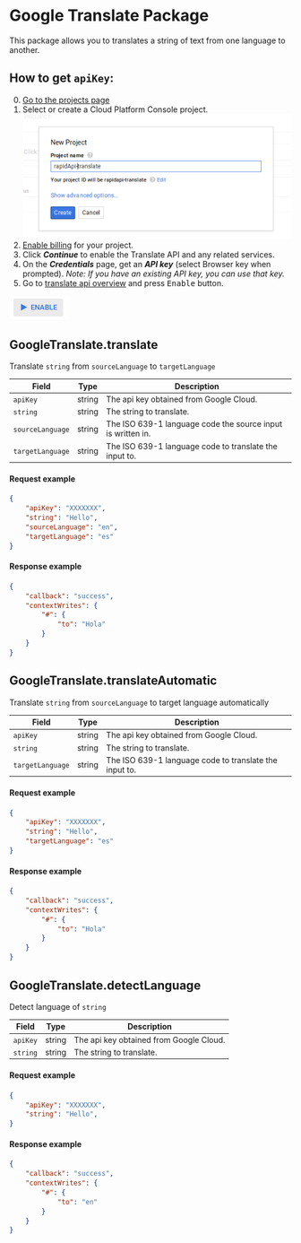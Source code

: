 [create]:https://github.com/RapidSoftwareSolutions/Marketplace-GoogleTranslate-Package/blob/master/instructions/create.png?raw=true
[enable]:https://github.com/RapidSoftwareSolutions/Marketplace-GoogleTranslate-Package/blob/master/instructions/enable.png?raw=true

# Google Translate Package
This package allows you to translates a string of text from one language to another.

<!--Need to add explanation on how to get API key from Google WITH SCREENSHOTS-->

## How to get `apiKey`:
 0. [Go to the projects page](https://console.cloud.google.com/iam-admin/projects)
 1. Select or create a Cloud Platform Console project.
 ![Creating project][create]
 2. [Enable billing](https://support.google.com/cloud/answer/6293499#enable-billing) for your project.
 3. Click ***Continue*** to enable the Translate API and any related services.
 4. On the ***Credentials*** page, get an ***API key*** (select Browser key when prompted). _Note: If you have an existing API key, you can use that key._
 5. Go to  [translate api overview](https://console.cloud.google.com/apis/api/translate/overview) and press <kbd>Enable</kbd> button.
 
 ![Enable API][enable] 

## GoogleTranslate.translate
Translate `string` from `sourceLanguage` to `targetLanguage`

| Field            | Type     | Description  |
| -------------    |-------------     | -----|
| `apiKey`         |string  | The api key obtained from Google Cloud. |
| `string`         |string  | The string to translate. |
| `sourceLanguage` |string  | The ISO 639-1 language code the source input is written in. |
| `targetLanguage` |string  | The ISO 639-1 language code to translate the input to. |

#### Request example
```json
{
	"apiKey": "XXXXXXX",
	"string": "Hello",
	"sourceLanguage": "en",
	"targetLanguage": "es"
}
```
#### Response example
```json
{
	"callback": "success",
	"contextWrites": {
		"#": {
			"to": "Hola"
		}
	}
}
```

## GoogleTranslate.translateAutomatic
Translate `string` from `sourceLanguage` to target language automatically

| Field            | Type     | Description  |
| -------------    |-------------     | -----|
| `apiKey`         |string  | The api key obtained from Google Cloud. |
| `string`         |string  | The string to translate. |
| `targetLanguage` |string  | The ISO 639-1 language code to translate the input to. |

#### Request example
```json
{
	"apiKey": "XXXXXXX",
	"string": "Hello",
	"targetLanguage": "es"
}
```
#### Response example
```json
{
	"callback": "success",
	"contextWrites": {
		"#": {
			"to": "Hola"
		}
	}
}
```

## GoogleTranslate.detectLanguage
Detect language of `string`

| Field            | Type     | Description  |
| -------------    |-------------     | -----|
| `apiKey`         |string  | The api key obtained from Google Cloud. |
| `string`         |string  | The string to translate. |

#### Request example
```json
{
	"apiKey": "XXXXXXX",
	"string": "Hello",
}
```
#### Response example
```json
{
	"callback": "success",
	"contextWrites": {
		"#": {
			"to": "en"
		}
	}
}
```
